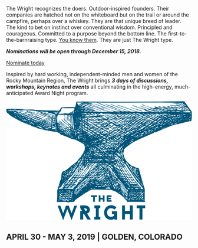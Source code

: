 The Wright recognizes the doers. Outdoor-inspired founders. Their companies are hatched not on the whiteboard but on the trail or around the campfire, perhaps over a whiskey. They are that unique breed of leader. The kind to bet on instinct over conventional wisdom. Principled and courageous. Committed to a purpose beyond the bottom line. The first-to-the-barnraising type. [You know them](#contenders). They are just The Wright type. 

***Nominations will be open through December 15, 2018.***

<a href="https://docs.google.com/forms/d/e/1FAIpQLSerC87m_DdyfAY0jZBn_Pj-7ObtWNcm-ualhXQrg5KcYDd3jQ/viewform" class="cta-button" target="_blank">Nominate today</a>


<div class="fb-video wright-explainer" data-href="https://www.facebook.com/SomethingIndependent/videos/261196837833319/" data-show-text="false"></div>

Inspired by hard working, independent-minded men and women of the Rocky Mountain Region, The Wright brings ***3 days of discussions, workshops, keynotes and events*** all culminating in the high-energy, much-anticipated Award Night program.

<img class="wright-tshirt-logo" src="assets/wright-tshirt-logo.png" alt="The Wright" />

## APRIL 30 - MAY 3, 2019 | GOLDEN, COLORADO
